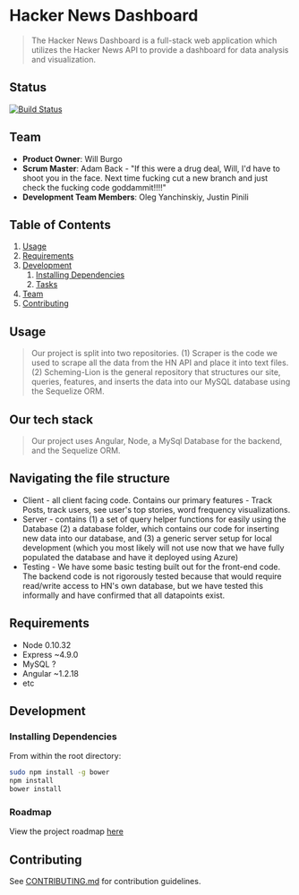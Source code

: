# Hacker News Dashboard

> The Hacker News Dashboard is a full-stack web application which utilizes the Hacker News API to provide a dashboard for data analysis and visualization.

## Status
[![Build Status](https://travis-ci.org/jetgrizzly/hndash.svg)](https://travis-ci.org/jetgrizzly/hndash)

## Team

  - __Product Owner__: Will Burgo
  - __Scrum Master__: Adam Back - "If this were a drug deal, Will, I'd have to shoot you in the face. Next time fucking cut a new branch and just check the fucking code goddammit!!!!"
  - __Development Team Members__: Oleg Yanchinskiy, Justin Pinili

## Table of Contents

1. [Usage](#Usage)
1. [Requirements](#requirements)
1. [Development](#development)
    1. [Installing Dependencies](#installing-dependencies)
    1. [Tasks](#tasks)
1. [Team](#team)
1. [Contributing](#contributing)

## Usage

> Our project is split into two repositories. (1) Scraper is the code we used to scrape all the data from the HN API and place it into text files. (2) Scheming-Lion is the general repository that structures our site, queries, features, and inserts the data into our MySQL database using the Sequelize ORM. 

## Our tech stack

> Our project uses Angular, Node, a MySql Database for the backend, and the Sequelize ORM.

## Navigating the file structure

* Client - all client facing code. Contains our primary features - Track Posts, track users, see user's top stories, word frequency visualizations.
* Server - contains (1) a set of query helper functions for easily using the Database (2) a database folder, which contains our code for inserting new data into our database, and (3) a generic server setup for local development (which you most likely will not use now that we have fully populated the database and have it deployed using Azure)
* Testing - We have some basic testing built out for the front-end code. The backend code is not rigorously tested because that would require read/write access to HN's own database, but we have tested this informally and have confirmed that all datapoints exist.

## Requirements

- Node 0.10.32
- Express ~4.9.0
- MySQL ?
- Angular ~1.2.18
- etc

## Development

### Installing Dependencies

From within the root directory:

```sh
sudo npm install -g bower
npm install
bower install
```

### Roadmap

View the project roadmap [here](https://github.com/Scheming-Lion/Scheming-Lion/issues)


## Contributing

See [CONTRIBUTING.md](CONTRIBUTING.md) for contribution guidelines.
